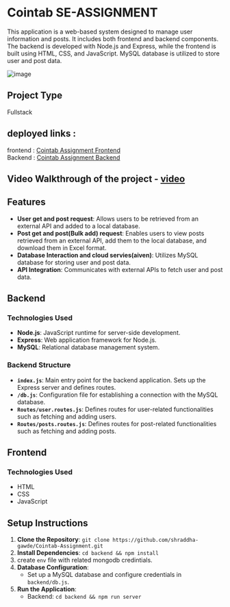 ﻿# Cointab SE-ASSIGNMENT

This application is a web-based system designed to manage user information and posts. It includes both frontend and backend components. The backend is developed with Node.js and Express, while the frontend is built using HTML, CSS, and JavaScript. MySQL database is utilized to store user and post data.

![image](https://github.com/shraddha-gawde/Cointab-Assignment/assets/101090200/852d2e5d-1dfe-4c11-858d-08519a4eadda)

## Project Type
Fullstack
## deployed links :
frontend : [Cointab Assignment Frontend](https://cointab-assignment-nine.vercel.app/)
<br>
Backend : [Cointab Assignment Backend](https://cointab-assignment-z89v.onrender.com)
<br>

## Video Walkthrough of the project - [video](https://drive.google.com/file/d/1UUzF3wNtWkSbui5uGQLEebQWeOxLkQrS/view?usp=sharing)

## Features

- **User get and post request**: Allows users to be retrieved from an external API and added to a local database.
- **Post get and post(Bulk add) request**: Enables users to view posts retrieved from an external API, add them to the local database, and download them in Excel format.
- **Database Interaction and cloud servies(aiven)**: Utilizes MySQL database for storing user and post data.
- **API Integration**: Communicates with external APIs to fetch user and post data.

## Backend

### Technologies Used

- **Node.js**: JavaScript runtime for server-side development.
- **Express**: Web application framework for Node.js.
- **MySQL**: Relational database management system.

### Backend Structure

- **`index.js`**: Main entry point for the backend application. Sets up the Express server and defines routes.
- **`/db.js`**: Configuration file for establishing a connection with the MySQL database.
- **`Routes/user.routes.js`**: Defines routes for user-related functionalities such as fetching and adding users.
- **`Routes/posts.routes.js`**: Defines routes for post-related functionalities such as fetching and adding posts.

## Frontend

### Technologies Used

- HTML
- CSS
- JavaScript


## Setup Instructions

1. **Clone the Repository**: `git clone https://github.com/shraddha-gawde/Cointab-Assignment.git`
2. **Install Dependencies**:
  `cd backend && npm install`
3. create `env` file with related mongodb credintials. 
3. **Database Configuration**:
   - Set up a MySQL database and configure credentials in `backend/db.js`.
4. **Run the Application**:
   - Backend: `cd backend && npm run server`
   


